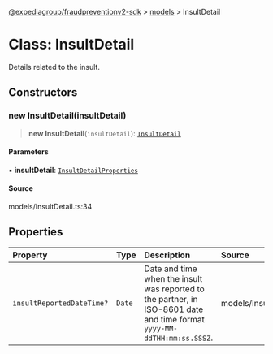 [@expediagroup/fraudpreventionv2-sdk](../../index.md) > [models](../index.md) > InsultDetail

# Class: InsultDetail

Details related to the insult.

## Constructors

### new InsultDetail(insultDetail)

> **new InsultDetail**(`insultDetail`): [`InsultDetail`](InsultDetail.md)

#### Parameters

▪ **insultDetail**: [`InsultDetailProperties`](../interfaces/InsultDetailProperties.md)

#### Source

models/InsultDetail.ts:34

## Properties

| Property | Type | Description | Source |
| :------ | :------ | :------ | :------ |
| `insultReportedDateTime?` | `Date` | Date and time when the insult was reported to the partner, in ISO-8601 date and time format `yyyy-MM-ddTHH:mm:ss.SSSZ`. | models/InsultDetail.ts:32 |

